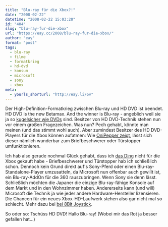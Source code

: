 ```yaml
---
title: "Blu-ray für die Xbox?!"
date: "2008-02-22"
datetime: "2008-02-22 15:03:20"
id: "404"
slug: "blu-ray-fur-die-xbox"
url: "https://eay.cc/2008/blu-ray-fur-die-xbox/"
author: "eay"
format: "post"
tags:
  - blu-ray
  - filme
  - formatkrieg
  - hd-dvd
  - konsum
  - microsoft
  - sony
  - xbox
meta:
  - yourls_shorturl: "http://eay.li/6v"
---
```


Der High-Definition-Formatkrieg zwischen Blu-ray und HD DVD ist beendet. HD DVD is the new Betamax. And the winner is Blu-ray - angeblich weil sie ja so [kugelsicher wie DVDs](http://blog.affenheimtheater.de/2008/02/20/dvd-als-lebensretter/) sind. Besitzer von HD DVD\-Technik stehen nun vor einem großen Fragezeichen. Was nun? Pech gehabt, könnte man meinen (und das stimmt wohl auch). Aber zumindest Besitzer des HD DVD\-Players für die Xbox können aufatmen: Wie [OniPepper zeigt](http://onipepper.de/2008/02/22/multifunktionale-nutzungsmoeglichkeiten-fuer-den-xbox-360-hd-dvd-player/), lässt sich dieser nämlich wunderbar zum Briefbeschwerer oder Türstopper umfunktionieren.

Ich hab also gerade nochmal Glück gehabt, dass ich [das Ding](http://www.amazon.de/exec/obidos/ASIN/B000M06ALQ/eayznet-21) nicht für die Xbox gekauft habe - Briefbeschwerer und Türstopper hab ich schließlich schon. Dennoch kein Grund direkt auf's Sony-Pferd oder einen Blu-ray\-Standalone-Player umzusatteln, da Microsoft nun offenbar auch gewillt ist, ein Blu-ray\-AddOn für die 360 rauszubringen. Wenn Sony sie denn lässt. Schließlich möchten die Japaner die einzige Blu-ray\-fähige Konsole auf dem Markt und in den Wohnzimmer haben. Andererseits kann (und will) Microsoft die Technik ja wie jeder andere Hardware-Hersteller lizensieren. Die Chancen für ein neues Xbox-HD-Laufwerk stehen also gar nicht mal so schlecht. Mehr dazu bei [bei 8Bit Joystick](http://www.8bitjoystick.com/archives/jake_xboxfounder_on_hddvdbluray_for_xbox_360.php).

So oder so: Tschüss HD DVD! Hallo Blu-ray! (Wobei mir das Rot ja besser gefallen hat...)

